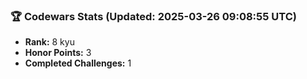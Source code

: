 ### 🏆 Codewars Stats (Updated: 2025-03-26 09:08:55 UTC)

- **Rank:** 8 kyu
- **Honor Points:** 3
- **Completed Challenges:** 1
